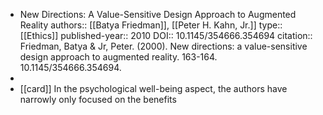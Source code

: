 - New Directions: A Value-Sensitive Design Approach to Augmented Reality
  authors:: [[Batya Friedman]], [[Peter H. Kahn, Jr.]]
  type:: [[Ethics]] 
  published-year:: 2010
  DOI:: 10.1145/354666.354694
  citation:: Friedman, Batya & Jr, Peter. (2000). New directions: a value-sensitive design approach to augmented reality. 163-164. 10.1145/354666.354694.
-
- [[card]] In the psychological well-being aspect, the authors have narrowly only focused on the benefits